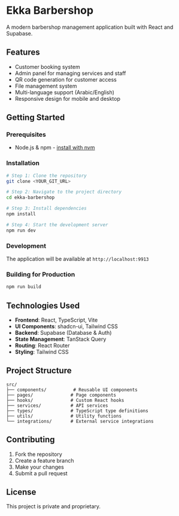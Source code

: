 # Ekka Barbershop

A modern barbershop management application built with React and Supabase.

## Features

- Customer booking system
- Admin panel for managing services and staff
- QR code generation for customer access
- File management system
- Multi-language support (Arabic/English)
- Responsive design for mobile and desktop

## Getting Started

### Prerequisites

- Node.js & npm - [install with nvm](https://github.com/nvm-sh/nvm#installing-and-updating)

### Installation

```sh
# Step 1: Clone the repository
git clone <YOUR_GIT_URL>

# Step 2: Navigate to the project directory
cd ekka-barbershop

# Step 3: Install dependencies
npm install

# Step 4: Start the development server
npm run dev
```

### Development

The application will be available at `http://localhost:9913`

### Building for Production

```sh
npm run build
```

## Technologies Used

- **Frontend**: React, TypeScript, Vite
- **UI Components**: shadcn-ui, Tailwind CSS
- **Backend**: Supabase (Database & Auth)
- **State Management**: TanStack Query
- **Routing**: React Router
- **Styling**: Tailwind CSS

## Project Structure

```
src/
├── components/          # Reusable UI components
├── pages/              # Page components
├── hooks/              # Custom React hooks
├── services/           # API services
├── types/              # TypeScript type definitions
├── utils/              # Utility functions
└── integrations/       # External service integrations
```

## Contributing

1. Fork the repository
2. Create a feature branch
3. Make your changes
4. Submit a pull request

## License

This project is private and proprietary.
